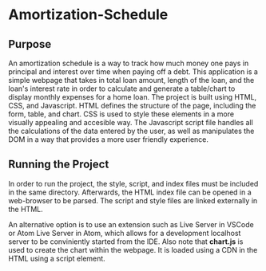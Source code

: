 # Amortization-Schedule
## Purpose
An amortization schedule is a way to track how much money one pays in principal and interest over time when paying off a debt. This application is a simple webpage that takes in total loan amount, length of the loan, and the loan's interest rate in order to calculate and generate a table/chart to display monthly expenses for a home loan. The project is built using HTML, CSS, and Javascript. HTML defines the structure of the page, including the form, table, and chart. CSS is used to style these elements in a more visually appealing and accesible way. The Javascript script file handles all the calculations of the data entered by the user, as well as manipulates the DOM in a way that provides a more user friendly experience.
## Running the Project
In order to run the project, the style, script, and index files must be included in the same directory. Afterwards, the HTML index file can be opened in a web-browser to be parsed. The script and style files are linked externally in the HTML.

An alternative option is to use an extension such as Live Server in VSCode or Atom Live Server in Atom, which allows for a development localhost server to be conviniently started from the IDE.
Also note that **chart.js** is used to create the chart within the webpage. It is loaded using a CDN in the HTML using a script element.
